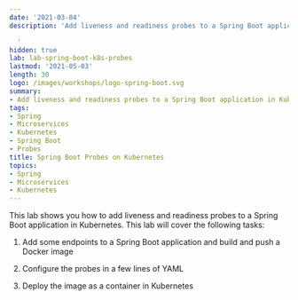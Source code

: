 ```yaml
---
date: '2021-03-04'
description: 'Add liveness and readiness probes to a Spring Boot application in Kubernetes.

  '
hidden: true
lab: lab-spring-boot-k8s-probes
lastmod: '2021-05-03'
length: 30
logo: /images/workshops/logo-spring-boot.svg
summary:
- Add liveness and readiness probes to a Spring Boot application in Kubernetes.
tags:
- Spring
- Microservices
- Kubernetes
- Spring Boot
- Probes
title: Spring Boot Probes on Kubernetes
topics:
- Spring
- Microservices
- Kubernetes
---
```


This lab shows you how to add liveness and readiness probes to a Spring Boot application in Kubernetes. This lab will cover the following tasks:


  1. Add some endpoints to a Spring Boot application and build and push a Docker image
  
  2. Configure the probes in a few lines of YAML
  
  3. Deploy the image as a container in Kubernetes